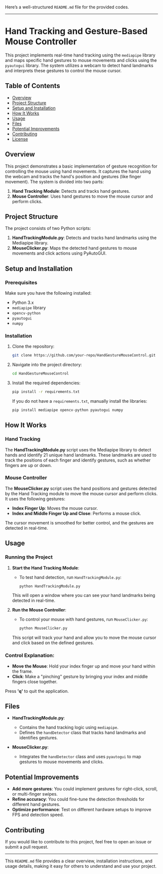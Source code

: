 Here’s a well-structured `README.md` file for the provided codes.

---

# Hand Tracking and Gesture-Based Mouse Controller

This project implements real-time hand tracking using the `mediapipe` library and maps specific hand gestures to mouse movements and clicks using the `pyautogui` library. The system utilizes a webcam to detect hand landmarks and interprets these gestures to control the mouse cursor.

## Table of Contents
- [Overview](#overview)
- [Project Structure](#project-structure)
- [Setup and Installation](#setup-and-installation)
- [How It Works](#how-it-works)
- [Usage](#usage)
- [Files](#files)
- [Potential Improvements](#potential-improvements)
- [Contributing](#contributing)
- [License](#license)

## Overview

This project demonstrates a basic implementation of gesture recognition for controlling the mouse using hand movements. It captures the hand using the webcam and tracks the hand's position and gestures (like finger movement). The system is divided into two parts:
1. **Hand Tracking Module**: Detects and tracks hand gestures.
2. **Mouse Controller**: Uses hand gestures to move the mouse cursor and perform clicks.

## Project Structure

The project consists of two Python scripts:
1. **HandTrackingModule.py**: Detects and tracks hand landmarks using the Mediapipe library.
2. **MouseClicker.py**: Maps the detected hand gestures to mouse movements and click actions using PyAutoGUI.

## Setup and Installation

### Prerequisites
Make sure you have the following installed:
- Python 3.x
- `mediapipe` library
- `opencv-python`
- `pyautogui`
- `numpy`

### Installation

1. Clone the repository:
   ```bash
   git clone https://github.com/your-repo/HandGestureMouseControl.git
   ```

2. Navigate into the project directory:
   ```bash
   cd HandGestureMouseControl
   ```

3. Install the required dependencies:
   ```bash
   pip install -r requirements.txt
   ```

   If you do not have a `requirements.txt`, manually install the libraries:
   ```bash
   pip install mediapipe opencv-python pyautogui numpy
   ```

## How It Works

### Hand Tracking

The **HandTrackingModule.py** script uses the Mediapipe library to detect hands and identify 21 unique hand landmarks. These landmarks are used to track the positions of each finger and identify gestures, such as whether fingers are up or down.

### Mouse Controller

The **MouseClicker.py** script uses the hand positions and gestures detected by the Hand Tracking module to move the mouse cursor and perform clicks. It uses the following gestures:
- **Index Finger Up**: Moves the mouse cursor.
- **Index and Middle Finger Up and Close**: Performs a mouse click.

The cursor movement is smoothed for better control, and the gestures are detected in real-time.

## Usage

### Running the Project

1. **Start the Hand Tracking Module**:
   - To test hand detection, run `HandTrackingModule.py`:
     ```bash
     python HandTrackingModule.py
     ```

   This will open a window where you can see your hand landmarks being detected in real-time.

2. **Run the Mouse Controller**:
   - To control your mouse with hand gestures, run `MouseClicker.py`:
     ```bash
     python MouseClicker.py
     ```

   This script will track your hand and allow you to move the mouse cursor and click based on the defined gestures.

### Control Explanation:
- **Move the Mouse**: Hold your index finger up and move your hand within the frame.
- **Click**: Make a "pinching" gesture by bringing your index and middle fingers close together.

Press **'q'** to quit the application.

## Files

- **HandTrackingModule.py**:
  - Contains the hand tracking logic using `mediapipe`.
  - Defines the `handDetector` class that tracks hand landmarks and identifies gestures.
  
- **MouseClicker.py**:
  - Integrates the `handDetector` class and uses `pyautogui` to map gestures to mouse movements and clicks.

## Potential Improvements

- **Add more gestures**: You could implement gestures for right-click, scroll, or multi-finger swipes.
- **Refine accuracy**: You could fine-tune the detection thresholds for different hand gestures.
- **Optimize performance**: Test on different hardware setups to improve FPS and detection speed.

## Contributing

If you would like to contribute to this project, feel free to open an issue or submit a pull request.


---

This `README.md` file provides a clear overview, installation instructions, and usage details, making it easy for others to understand and use your project.
